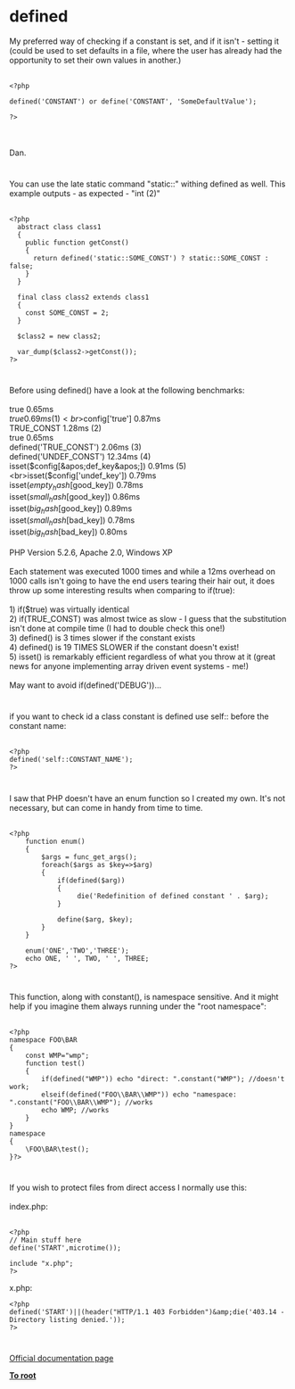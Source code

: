 # defined



My preferred way of checking if a constant is set, and if it isn&apos;t - setting it (could be used to set defaults in a file, where the user has already had the opportunity to set their own values in another.)<br><br>

```
<?php

defined('CONSTANT') or define('CONSTANT', 'SomeDefaultValue');

?>
```
<br><br>Dan.  

#

You can use the late static command "static::" withing defined as well. This example outputs - as expected - "int (2)"<br><br>

```
<?php
  abstract class class1
  {
    public function getConst()
    {
      return defined('static::SOME_CONST') ? static::SOME_CONST : false;
    }
  }
  
  final class class2 extends class1
  {
    const SOME_CONST = 2;
  }
  
  $class2 = new class2;
  
  var_dump($class2->getConst());
?>
```
  

#

Before using defined() have a look at the following benchmarks:<br><br>true                                       0.65ms<br>$true                                      0.69ms (1)<br>$config[&apos;true&apos;]                            0.87ms<br>TRUE_CONST                                 1.28ms (2)<br>true                                       0.65ms<br>defined(&apos;TRUE_CONST&apos;)                      2.06ms (3)<br>defined(&apos;UNDEF_CONST&apos;)                    12.34ms (4)<br>isset($config[&apos;def_key&apos;])                  0.91ms (5)<br>isset($config[&apos;undef_key&apos;])                0.79ms<br>isset($empty_hash[$good_key])              0.78ms<br>isset($small_hash[$good_key])              0.86ms<br>isset($big_hash[$good_key])                0.89ms<br>isset($small_hash[$bad_key])               0.78ms<br>isset($big_hash[$bad_key])                 0.80ms<br><br>PHP Version 5.2.6, Apache 2.0, Windows XP<br><br>Each statement was executed 1000 times and while a 12ms overhead on 1000 calls isn&apos;t going to have the end users tearing their hair out, it does throw up some interesting results when comparing to if(true):<br><br>1) if($true) was virtually identical<br>2) if(TRUE_CONST) was almost twice as slow - I guess that the substitution isn&apos;t done at compile time (I had to double check this one!)<br>3) defined() is 3 times slower if the constant exists<br>4) defined() is 19 TIMES SLOWER if the constant doesn&apos;t exist!<br>5) isset() is remarkably efficient regardless of what you throw at it (great news for anyone implementing array driven event systems - me!)<br><br>May want to avoid if(defined(&apos;DEBUG&apos;))...  

#

if you want to check id a class constant is defined use self:: before the constant name:<br><br>

```
<?php
defined('self::CONSTANT_NAME');
?>
```
  

#

I saw that PHP doesn&apos;t have an enum function so I created my own. It&apos;s not necessary, but can come in handy from time to time.<br><br>

```
<?php
    function enum()
    {
        $args = func_get_args();
        foreach($args as $key=>$arg)
        {
            if(defined($arg))
            {
                 die('Redefinition of defined constant ' . $arg);
            }

            define($arg, $key);
        }
    }
    
    enum('ONE','TWO','THREE');
    echo ONE, ' ', TWO, ' ', THREE;
?>
```
  

#

This function, along with constant(), is namespace sensitive. And it might help if you imagine them always running under the "root namespace":<br><br>

```
<?php
namespace FOO\BAR
{
    const WMP="wmp";
    function test()
    {
        if(defined("WMP")) echo "direct: ".constant("WMP"); //doesn't work;
        elseif(defined("FOO\\BAR\\WMP")) echo "namespace: ".constant("FOO\\BAR\\WMP"); //works
        echo WMP; //works
    }
}
namespace
{
    \FOO\BAR\test();
}?>
```
  

#

If you wish to protect files from direct access I normally use this:<br><br>index.php:<br><br>

```
<?php
// Main stuff here
define('START',microtime());

include "x.php";
?>
```


x.php:



```
<?php
defined('START')||(header("HTTP/1.1 403 Forbidden")&amp;die('403.14 - Directory listing denied.'));
?>
```
  

#

[Official documentation page](https://www.php.net/manual/en/function.defined.php)

**[To root](/README.md)**